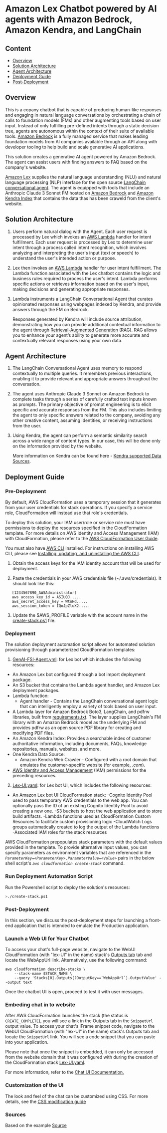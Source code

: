 # Amazon Lex Chatbot powered by AI agents with Amazon Bedrock, Amazon Kendra, and LangChain


## Content
- [Overview](#overview)
- [Solution Architecture](#solution-architecture)
- [Agent Architecture](#agent-architecture)
- [Deployment Guide](#deployment-guide)
- [Post-Deployment](#post-deployment)

## Overview
This is a copany chatbot that is capable of producing human-like responses and engaging in natural language conversations by orchestrating a chain of calls to foundation models (FMs) and other augmenting tools based on user input. Instead of only fulfilling pre-defined intents through a static decision tree, agents are autonomous within the context of their suite of available tools. [Amazon Bedrock](https://aws.amazon.com/bedrock/) is a fully managed service that makes leading foundation models from AI companies available through an API along with developer tooling to help build and scale generative AI applications.

This solution creates a generative AI agent powered by Amazon Bedrock. The agent can assist users with finding answers to FAQ based on the company's website.

[Amazon Lex](https://docs.aws.amazon.com/lexv2/latest/dg/what-is.html) supplies the natural language understanding (NLU) and natural language processing (NLP) interface for the open source [LangChain conversational agent](https://python.langchain.com/docs/modules/agents/agent_types/chat_conversation_agent). The agent is equipped with tools that include an Anthropic Claude 3 Sonnet FM hosted on [Amazon Bedrock](https://aws.amazon.com/bedrock/) and [Amazon Kendra Index](https://docs.aws.amazon.com/kendra/latest/dg/what-is-kendra.html) that contains the data thas has been craweld from the client's website.

## Solution Architecture

1. Users perform natural dialog with the Agent. Each user request is processed by Lex which invokes an [AWS Lambda](https://docs.aws.amazon.com/lambda/latest/dg/welcome.html) handler for intent fulfillment. Each user request is processed by Lex to determine user intent through a process called intent recognition, which involves analyzing and interpreting the user's input (text or speech) to understand the user's intended action or purpose.

2.	Lex then invokes an [AWS Lambda](https://docs.aws.amazon.com/lambda/latest/dg/welcome.html) handler for user intent fulfillment. The Lambda function associated with the Lex chatbot contains the logic and business rules required to process the user's intent. Lambda performs specific actions or retrieves information based on the user's input, making decisions and generating appropriate responses.

3.	Lambda instruments a LangChain Conversational Agent that curates opinionated responses using webpages indexed by Kendra, and provide answers through the FM on Bedrock.

  	Responses generated by Kendra will include source attribution, demonstrating how you can provide additional contextual information to the agent through [Retrieval-Augmented Generation](https://aws.amazon.com/what-is/retrieval-augmented-generation/) (RAG). RAG allows you to enhance your agent’s ability to generate more accurate and contextually relevant responses using your own data.

## Agent Architecture

1. The LangChain Conversational Agent uses memory to respond contextually to multiple queries. It remembers previous interactions, enabling it to provide relevant and appropriate answers throughout the conversation.


2. The agent uses Anthropic Claude 3 Sonnet on Amazon Bedrock to complete tasks through a series of carefully crafted text inputs known as prompts. The primary objective of prompt engineering is to elicit specific and accurate responses from the FM. This also includes limiting the agent to only specific answers related to the company, avoiding any other creative content, assuming identities, or receiving instructions from the user.

3. Using Kendra, the agent can perform a semantic similarity search across a wide range of content types. In our case, this will be done only on the information provided by the website.  

   More information on Kendra can be found here - [Kendra supported Data Sources](https://docs.aws.amazon.com/kendra/latest/dg/hiw-data-source.html).

## Deployment Guide

### Pre-Deployment
By default, AWS CloudFormation uses a temporary session that it generates from your user credentials for stack operations. If you specify a service role, CloudFormation will instead use that role's credentials.

To deploy this solution, your IAM user/role or service role must have permissions to deploy the resources specified in the CloudFormation template. For more details on AWS Identity and Access Management (IAM) with CloudFormation, please refer to the [AWS CloudFormation User Guide](https://docs.aws.amazon.com/AWSCloudFormation/latest/UserGuide/using-iam-template.html).

You must also have [AWS CLI](https://aws.amazon.com/cli/) installed. For instructions on installing AWS CLI, please see [Installing, updating, and uninstalling the AWS CLI](https://docs.aws.amazon.com/cli/latest/userguide/cli-chap-install.html).

1. Obtain the access keys for the IAM identity account that will be used for deployment.

2. Paste the credentials in your AWS credentials file (~/.aws/credentials). It should look like this:

```
   [1234567890_AWSAdministrator]
   aws_access_key_id = ASIUQJ.....
   aws_secret_access_key = WtnHd.....
   aws_session_token = IQoJpZluX2.....
```
3. Update the $AWS_PROFILE variable with the account name in the [create-stack.ps1](create-stack.ps1) file. 


### Deployment 
The solution deployment automation script allows for automated solution provisioning through parameterized CloudFormation templates:

1. [GenAI-FSI-Agent.yml](../cfn/GenAI-FSI-Agent.yml): for Lex bot which includes the following resources:

- An Amazon Lex bot configured through a bot import deployment package.
 - An S3 bucket that contains the Lambda agent handler, and Amazon Lex deployment packages.
 - Lambda function:
	- Agent handler - Contains the LangChain conversational agent logic that can intelligently employ a variety of tools based on user input.
 - A Lambda layer for Amazon Bedrock Boto3, LangChain, and pdfrw libraries, built from [requirements.txt](../agent/lambda-layers/requirements.txt). The layer supplies LangChain's FM library with an Amazon Bedrock model as the underlying FM and provides pdfrw as an open source PDF library for creating and modifying PDF files.
 - An Amazon Kendra Index: Provides a searchable index of customer authoritative information, including documents, FAQs, knowledge repositories, manuals, websites, and more.
 - One Kendra Data Source:
	- Amazon Kendra Web Crawler - Configured with a root domain that emulates the customer-specific website (for example, _<your-company>.com_).
 - [AWS Identity and Access Management](https://aws.amazon.com/iam/) (IAM) permissions for the preceding resources.

2. [Lex-UI.yaml](../cfn/Lex-UI.yaml): for Lex bot UI, which includes the following resources:

- An Amazon Lex bot UI CloudFormation stack:
 -Cognito Identity Pool used to pass temporary AWS credentials to the web app. You can optionally pass the ID of an existing Cognito Identity Pool to avoid creating a new one.
 -S3 buckets to host the web application and to store build artifacts.
 -Lambda functions used as CloudFormation Custom Resources to facilitate custom provisioning logic
 -CloudWatch Logs groups automatically created to log the output of the Lambda functions
 -Associated IAM roles for the stack resources

AWS CloudFormation prepopulates stack parameters with the default values provided in the template. To provide alternative input values, you can specify parameters as environment variables that are referenced in the _`ParameterKey=<ParameterKey>,ParameterValue=<Value>`_ pairs in the below shell script's _`aws cloudformation create-stack`_ command. 

### Run Deployment Automation Script

Run the Powershell script to deploy the solution's resources:

```sh
>./create-stack.ps1
```

### Post-Deployment

In this section, we discuss the post-deployment steps for launching a front-end application that is intended to emulate the Production application. 

### Launch a Web UI for Your Chatbot

To access your chat's full-page website, navigate to the WebUI CloudFormation (with "lex-UI" in the name) stack's [Outputs tab](https://docs.aws.amazon.com/AWSCloudFormation/latest/UserGuide/cfn-console-view-stack-data-resources.html) tab and locate the WebAppUrl link. Alternatively, use the following command:

```
aws cloudformation describe-stacks \
    --stack-name $STACK_NAME \
    --query 'Stacks[0].Outputs[?OutputKey==`WebAppUrl`].OutputValue' --output text
```

Once the chatbot UI is open, proceed to test it with user messages.

### Embeding chat in to website

After AWS CloudFormation launches the stack (the status is `CREATE_COMPLETE`), you will see a link in the Outputs tab in the `SnippetUrl` output value. To access your chat's iFrame snippet code, navigate to the WebUI CloudFormation (with "lex-UI" in the name) stack's Outputs tab and locate the `SnippetUrl` link. You will see a code snippet that you can paste into your application.

Please note that once the snippet is embedded, it can only be accessed from the website domain that it was configured with during the creation of the CloudFormation stack [Lex-UI.yaml](../cfn/Lex-UI.yaml).

For more information, refer to the [Chat UI Documentation.](https://aws.amazon.com/blogs/machine-learning/deploy-a-web-ui-for-your-chatbot/) 

### Customization of the UI

The look and feel of the chat can be customized using CSS. For more details, see the [CSS modification guide](https://github.com/aws-samples/aws-lex-web-ui/blob/master/README-css-style.md)

### Sources

Based on the example [Source](https://github.com/aws-samples/generative-ai-amazon-bedrock-langchain-agent-example)